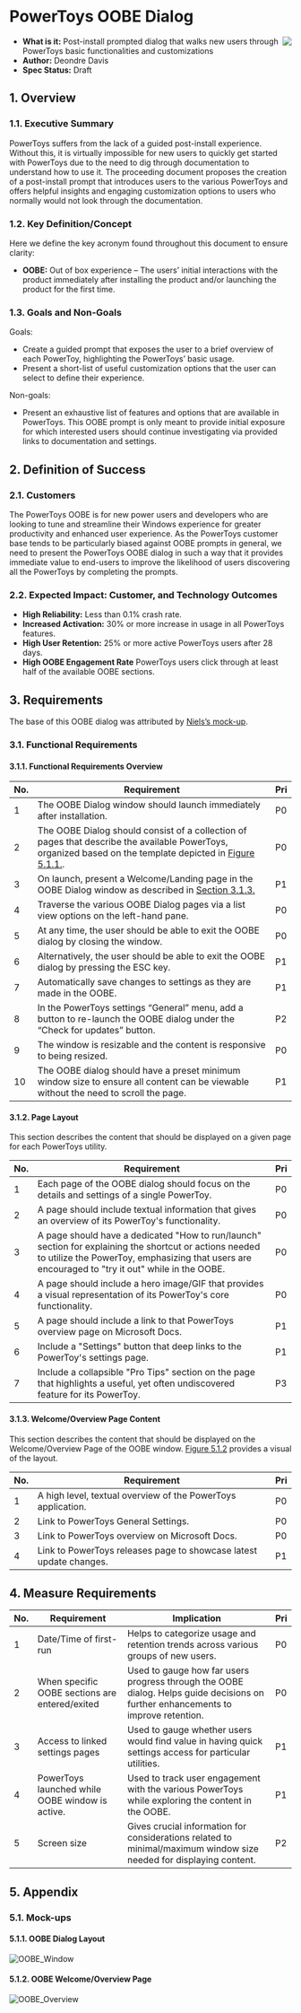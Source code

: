 # PowerToys OOBE Dialog

<img align="right" src="./images/Logo.png" />

- **What is it:** Post-install prompted dialog that walks new users through PowerToys basic functionalities and customizations
- **Author:** Deondre Davis
- **Spec Status:** Draft

## 1. Overview

### 1.1. Executive Summary

PowerToys suffers from the lack of a guided post-install experience. Without this, it is virtually impossible for new users to quickly get started with PowerToys due to the need to dig through documentation to understand how to use it. The proceeding document proposes the creation of a post-install prompt that introduces users to the various PowerToys and offers helpful insights and engaging customization options to users who normally would not look through the documentation.

### 1.2. Key Definition/Concept

Here we define the key acronym found throughout this document to ensure clarity:

- **OOBE:** Out of box experience – The users’ initial interactions with the product immediately after installing the product and/or launching the product for the first time.

### 1.3. Goals and Non-Goals

Goals:

- Create a guided prompt that exposes the user to a brief overview of each PowerToy, highlighting the PowerToys’ basic usage.
- Present a short-list of useful customization options that the user can select to define their experience.

Non-goals:

- Present an exhaustive list of features and options that are available in PowerToys. This OOBE prompt is only meant to provide initial exposure for which interested users should continue investigating via provided links to documentation and settings.

## 2. Definition of Success

### 2.1. Customers

The PowerToys OOBE is for new power users and developers who are looking to tune and streamline their Windows experience for greater productivity and enhanced user experience. As the PowerToys customer base tends to be particularly biased against OOBE prompts in general, we need to present the PowerToys OOBE dialog in such a way that it provides immediate value to end-users to improve the likelihood of users discovering all the PowerToys by completing the prompts.

### 2.2. Expected Impact: Customer, and Technology Outcomes

- **High Reliability:** Less than 0.1% crash rate.
- **Increased Activation:** 30% or more increase in usage in all PowerToys features.
- **High User Retention:** 25% or more active PowerToys users after 28 days.
- **High OOBE Engagement Rate** PowerToys users click through at least half of the available OOBE sections.

## 3. Requirements

  The base of this OOBE dialog was attributed by [Niels’s mock-up](https://github.com/microsoft/PowerToys/issues/1285).

### 3.1. Functional Requirements

#### 3.1.1. Functional Requirements Overview

|No. | Requirement | Pri |
| - | - | - |
|1 | The OOBE Dialog window should launch immediately after installation. | P0 |
|2 | The OOBE Dialog should consist of a collection of pages that describe the available PowerToys, organized based on the template depicted in [Figure 5.1.1.](#511-oobe-dialog-layout). | P0 |
|3 | On launch, present a Welcome/Landing page in the OOBE Dialog window as described in [Section 3.1.3.](#313-welcomeoverview-page-content)  | P1 |
|4 | Traverse the various OOBE Dialog pages via a list view options on the left-hand pane. | P0 |
|5 | At any time, the user should be able to exit the OOBE dialog by closing the window. | P0 |
|6 | Alternatively, the user should be able to exit the OOBE dialog by pressing the ESC key. | P1 |
|7 | Automatically save changes to settings as they are made in the OOBE. | P1 |
|8 | In the PowerToys settings “General” menu, add a button to re-launch the OOBE dialog under the “Check for updates” button. | P2 |
|9 | The window is resizable and the content is responsive to being resized. | P0 |
|10 | The OOBE dialog should have a preset minimum window size to ensure all content can be viewable without the need to scroll the page. | P1 |

#### 3.1.2. Page Layout

This section describes the content that should be displayed on a given page for each PowerToys utility.

| No. | Requirement | Pri |
| - | - | - |
|1 | Each page of the OOBE dialog should focus on the details and settings of a single PowerToy. | P0 |
|2 | A page should include textual information that gives an overview of its PowerToy's functionality. | P0 |
|3 | A page should have a dedicated "How to run/launch" section for explaining the shortcut or actions needed to utilize the PowerToy, emphasizing that users are encouraged to "try it out" while in the OOBE. | P0 |
|4 | A page should include a hero image/GIF that provides a visual representation of its PowerToy's core functionality. | P0 |
|5 | A page should include a link to that PowerToys overview page on Microsoft Docs. | P1 |
|6 | Include a &quot;Settings&quot; button that deep links to the PowerToy's settings page. | P1 |
|7 | Include a collapsible &quot;Pro Tips&quot; section on the page that highlights a useful, yet often undiscovered feature for its PowerToy. | P3 |

#### 3.1.3. Welcome/Overview Page Content

This section describes the content that should be displayed on the Welcome/Overview Page of the OOBE window. [Figure 5.1.2](#512-oobe-welcomeoverview-page) provides a visual of the layout.

| No. | Requirement | Pri |
| - | - | - |
|1 | A high level, textual overview of the PowerToys application. | P0 |
|2 | Link to PowerToys General Settings. | P0 |
|3 | Link to PowerToys overview on Microsoft Docs. | P0 |
|4 | Link to PowerToys releases page to showcase latest update changes. | P1 |

## 4. Measure Requirements

| No. | Requirement | Implication | Pri |
| --- | --- | --- | --- |
|1 | Date/Time of first-run | Helps to categorize usage and retention trends across various groups of new users. | P0 |
|2 | When specific OOBE sections are entered/exited | Used to gauge how far users progress through the OOBE dialog. Helps guide decisions on further enhancements to improve retention. | P0 |
|3 | Access to linked settings pages | Used to gauge whether users would find value in having quick settings access for particular utilities. | P1 |
|4 | PowerToys launched while OOBE window is active. | Used to track user engagement with the various PowerToys while exploring the content in the OOBE. | P1 |
|5 | Screen size | Gives crucial information for considerations related to minimal/maximum window size needed for displaying content. | P2 |

## 5. Appendix

### 5.1. Mock-ups

#### 5.1.1. OOBE Dialog Layout

![OOBE_Window](../images/OOBE/OOBE_Utility_template.png "OOBE Dialog Window")

#### 5.1.2. OOBE Welcome/Overview Page

![OOBE_Overview](../images/OOBE/OverviewPage.png "OOBE Overview Page")
